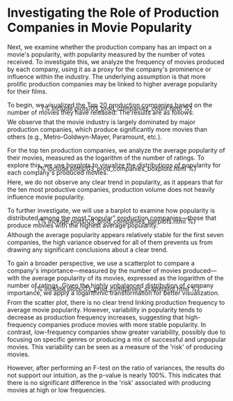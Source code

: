 # Investigating the Role of Production Companies in Movie Popularity

Next, we examine whether the production company has an impact on a movie's popularity, with popularity measured by the number of votes received. To investigate this, we analyze the frequency of movies produced by each company, using it as a proxy for the company's prominence or influence within the industry. The underlying assumption is that more prolific production companies may be linked to higher average popularity for their films.

To begin, we visualized the Top 20 production companies based on the number of movies they have released. The results are as follows:

<div style="display: flex; justify-content: center; margin-top: -40px;">
    {% include plots/03_prod_companies_count.html %}
</div>

We observe that the movie industry is largely dominated by major production companies, which produce significantly more movies than others (e.g., Metro-Goldwyn-Mayer, Paramount, etc.).

For the top ten production companies, we analyze the average popularity of their movies, measured as the logarithm of the number of ratings. To explore this, we use boxplots to visualize the distributions of popularity for each company's produced movies.

<div style="display: flex; justify-content: center; margin-top: -40px;">
    {% include plots/03_prod_companies_boxplots.html %}
</div>

Here, we do not observe any clear trend in popularity, as it appears that for the ten most productive companies, production volume does not heavily influence movie popularity.

To further investigate, we will use a barplot to examine how popularity is distributed among the most "popular" production companies—those that produce movies with the highest average popularity.

<div style="display: flex; justify-content: center; margin-top: -40px;">
    {% include plots/03_prod_companies_barplots.html %}
</div>

Although the average popularity appears relatively stable for the first seven companies, the high variance observed for all of them prevents us from drawing any significant conclusions about a clear trend.

To gain a broader perspective, we use a scatterplot to compare a company's importance—measured by the number of movies produced—with the average popularity of its movies, expressed as the logarithm of the number of ratings. Given the highly unbalanced distribution of company importance, we apply a logarithmic transformation for better visualization.

<div style="display: flex; justify-content: center; margin-top: -40px;">
    {% include plots/03_prod_companies_scatterplot.html %}
</div>

From the scatter plot, there is no clear trend linking production frequency to average movie popularity. However, variability in popularity tends to decrease as production frequency increases, suggesting that high-frequency companies produce movies with more stable popularity. In contrast, low-frequency companies show greater variability, possibly due to focusing on specific genres or producing a mix of successful and unpopular movies. This variability can be seen as a measure of the 'risk' of producing movies.

However, after performing an F-test on the ratio of variances, the results do not support our intuition, as the p-value is nearly 100%. This indicates that there is no significant difference in the 'risk' associated with producing movies at high or low frequencies.